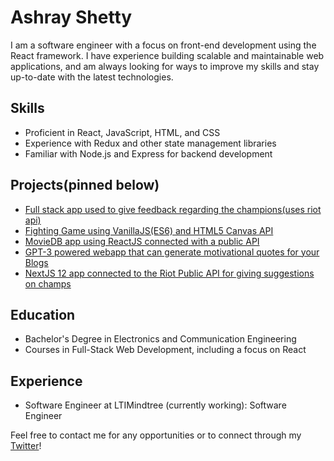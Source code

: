 
# Ashray Shetty

I am a software engineer with a focus on front-end development using the React framework. I have experience building scalable and maintainable web applications, and am always looking for ways to improve my skills and stay up-to-date with the latest technologies.

## Skills
* Proficient in React, JavaScript, HTML, and CSS
* Experience with Redux and other state management libraries
* Familiar with Node.js and Express for backend development

## Projects(pinned below)
* [Full stack app used to give feedback regarding the champions(uses riot api)](https://personal-project-lol-playstyle.vercel.app/)
* [Fighting Game using VanillaJS(ES6) and HTML5 Canvas API](https://github.com/RayAsh37/fighting-game)
* [MovieDB app using ReactJS connected with a public API](https://github.com/RayAsh37/MovieDB-ReactProject)
* [GPT-3 powered webapp that can generate motivational quotes for your Blogs](https://github.com/RayAsh37/gpt3-powered-quote-generator)
* [NextJS 12 app connected to the Riot Public API for giving suggestions on champs](https://github.com/RayAsh37/personal-project-lol-playstyle)

## Education
* Bachelor's Degree in Electronics and Communication Engineering
* Courses in Full-Stack Web Development, including a focus on React

## Experience
* Software Engineer at LTIMindtree (currently working): Software Engineer

Feel free to contact me for any opportunities or to connect through my [Twitter](https://twitter.com/RayAsh37)!
